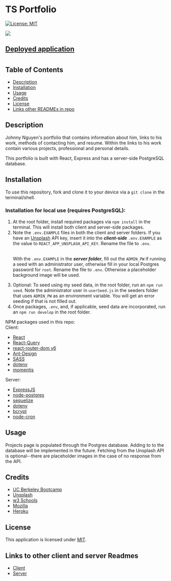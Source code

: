 # TS Portfolio
[![License: MIT](https://img.shields.io/badge/License-MIT-yellow.svg)](https://opensource.org/licenses/MIT)

![](https://i.imgur.com/PPQkwoN.png)

## [Deployed application](https://johnny-nguyen.herokuapp.com)
#
## Table of Contents
* [Description](#description)
* [Installation](#installation)
* [Usage](#usage)
* [Credits](#credits)
* [License](#license)
* [Links other READMEs in repo](#links-to-other-client-and-server-readmes)

## Description

Johnny Nguyen's portfolio that contains information about him, links to his work, methods of contacting him, and resume.  Within the links to his work contain various projects, professional and personal details.

This portfolio is built with React, Express and has a server-side PostgreSQL database.

## Installation

To use this repository, fork and clone it to your device via a `git clone` in the terminal/shell.

### Installation for local use (requires PostgreSQL):

<ol>
<li>At the root folder, install required packages via <code>npm install</code> in the terminal. This will install both client and server-side packages.</li>

<li>Note the <code>.env.EXAMPLE</code> files in both the client and server folders.  If you have an <a href="https://unsplash.com/developers">Unsplash</a> API key, insert it into the <i><b>client-side</b></i> <code>.env.EXAMPLE</code> as the value to <code>REACT_APP_UNSPLASH_API_KEY</code>. Rename the file to <code>.env</code>. <br/> <br/>

With the <code>.env.EXAMPLE</code> in the <i><b>server folder</b></i>, fill out the <code>ADMIN_PW</code> if running a seed with an administrator user, otherwise fill in your local Postgres password for <code>root</code>. Rename the file to <code>.env</code>. Otherwise a placeholder background image will be used.</li>

<li>Optional: To seed using my seed data, in the root folder, run an <code>npm run seed</code>. Note the administrator user in <code>userSeed.js</code> in the seeders folder that uses <code>ADMIN_PW</code> as an environment variable.  You will get an error seeding if that is not filled out.</li>
<li>Once packages, <code>.env</code>, and, if applicable, seed data are incorporated, run an <code>npm run develop</code> in the root folder.</li>
</ol>

NPM packages used in this repo:\
Client:
- [React](https://reactjs.org/)
- [React-Query](https://react-query.tanstack.com/)
- [react-router-dom v6](https://reactrouter.com/)
- [Ant-Design](https://ant.design/)
- [SASS](https://sass-lang.com/)
- [dotenv](https://www.npmjs.com/package/dotenv)
- [momentjs](https://momentjs.com/)

Server:
- [ExpressJS](https://expressjs.com/)
- [node-postgres](https://www.npmjs.com/package/pg)
- [sequelize](https://sequelize.org/docs/v6/)
- [dotenv](https://www.npmjs.com/package/dotenv)
- [bcrypt](https://www.npmjs.com/package/bcrypt)
- [node-cron](https://www.npmjs.com/package/node-cron)

## Usage

Projects page is populated through the Postgres database.  Adding to to the database will be implemented in the future.  Fetching from the Unsplash API is optional--there are placeholder images in the case of no response from the API.

## Credits

- [UC Berkeley Bootcamp](https://bootcampspot.com/)
- [Unsplash](https://unsplash.com)
- [w3 Schools](https://www.w3schools.com/)
- [Mozilla](https://developer.mozilla.org/)
- [Heroku](https://www.heroku.com/)

## License

This application is licensed under [MIT](https://opensource.org/licenses/MIT).

## Links to other client and server Readmes

- [Client](client/README.md)
- [Server](server/README.md)
